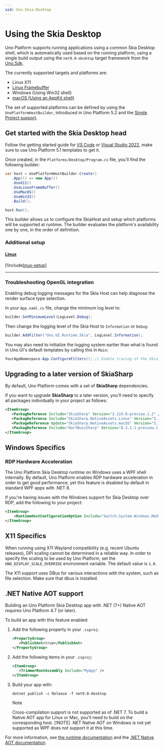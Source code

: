 ```yaml
---
uid: Uno.Skia.Desktop
---
```


# Using the Skia Desktop

Uno Platform supports running applications using a common Skia Desktop shell, which is automatically used based on the running platform, using a single build output using the `net9.0-desktop` target framework from the [Uno.Sdk](xref:Uno.Features.Uno.Sdk).

The currently supported targets and platforms are:

- Linux X11
- [Linux Framebuffer](xref:Uno.Skia.Linux.Framebuffer)
- Windows (Using Win32 shell)
- [macOS (Using an AppKit shell)](xref:Uno.Skia.macOS)

The set of supported platforms can be defined by using the `UnoPlatformHostBuilder`, introduced in Uno Platform 5.2 and the [Single Project support](xref:Uno.Development.MigratingToSingleProject).

## Get started with the Skia Desktop head

Follow the getting started guide for [VS Code](xref:Uno.GetStarted.vscode) or [Visual Studio 2022](xref:Uno.GetStarted.vs2022), make sure to use Uno Platform 5.1 templates to get it.

Once created, in the `Platforms/Desktop/Program.cs` file, you'll find the following builder:

```csharp
var host = UnoPlatformHostBuilder.Create()
   .App(() => new App())
   .UseX11()
   .UseLinuxFrameBuffer()
   .UseMacOS()
   .UseWin32()
   .Build();

host.Run();
```

This builder allows us to configure the SkiaHost and setup which platforms will be supported at runtime. The builder evaluates the platform's availability one by one, in the order of definition.

### Additional setup

#### [**Linux**](#tab/linux)

[!include[linux-setup](../includes/additional-linux-setup-inline.md)]

---

### Troubleshooting OpenGL integration

Enabling debug logging messages for the Skia Host can help diagnose the render surface type selection.

In your `App.xaml.cs` file, change the minimum log level to:

```csharp
builder.SetMinimumLevel(LogLevel.Debug);
```

Then change the logging level of the Skia Host to `Information` or `Debug`:

```csharp
builder.AddFilter("Uno.UI.Runtime.Skia", LogLevel.Information);
```

You may also need to initialize the logging system earlier than what is found in Uno.UI's default templates by calling this in `Main`:

```csharp
YourAppNamespace.App.ConfigureFilters(); // Enable tracing of the Skia host
```

## Upgrading to a later version of SkiaSharp

By default, Uno Platform comes with a set of **SkiaSharp** dependencies.

If you want to upgrade **SkiaSharp** to a later version, you'll need to specify all packages individually in your project as follows:

```xml
<ItemGroup>
   <PackagReference Include="SkiaSharp" Version="3.119.0-preview.1.2" />
   <PackagReference Include="SkiaSharp.NativeAssets.Linux" Version="3.119.0-preview.1.2" />
   <PackageReference Update="SkiaSharp.NativeAssets.macOS" Version="3.119.0-preview.1.2" />
   <PackagReference Include="HarfBuzzSharp" Version="8.3.1.1-preview.1.2" />
</ItemGroup>
```

## Windows Specifics

### RDP Hardware Acceleration

The Uno Platform Skia Desktop runtime on Windows uses a WPF shell internally. By default, Uno Platform enables RDP hardware acceleration in order to get good performance, yet this feature is disabled by default in standard WPF apps with .NET 8.

If you're having issues with the Windows support for Skia Desktop over RDP, add the following to your project:

```xml
<ItemGroup>
    <RuntimeHostConfigurationOption Include="Switch.System.Windows.Media.EnableHardwareAccelerationInRdp" Value="false" />
</ItemGroup>
```

## X11 Specifics

When running using X11 Wayland compatibility (e.g. recent Ubuntu releases), DPI scaling cannot be determined in a reliable way. In order to specify the scaling to be used by Uno Platform, set the `UNO_DISPLAY_SCALE_OVERRIDE` environment variable. The default value is `1.0`.

The X11 support uses DBus for various interactions with the system, such as file selection. Make sure that dbus is installed.

## .NET Native AOT support

Building an Uno Platform Skia Desktop app with .NET (7+) Native AOT requires Uno Platform 4.7 (or later).

To build an app with this feature enabled:

1. Add the following property in your `.csproj`:

   ```xml
   <PropertyGroup>
      <PublishAot>true</PublishAot>
   </PropertyGroup>
   ```

1. Add the following items in your `.csproj`:

   ```xml
   <ItemGroup>
      <TrimmerRootAssembly Include="MyApp" />
   </ItemGroup>
   ```

1. Build your app with:

   ```dotnetcli
   dotnet publish -c Release -f net9.0-desktop
   ```

   > [!NOTE]
   > Cross-compilation support is not supported as of .NET 7. To build a Native AOT app for Linux or Mac, you'll need to build on the corresponding host.
   > [!NOTE]
   > .NET Native AOT on Windows is not yet supported as WPF does not support it at this time.

For more information, see [the runtime documentation](https://github.com/dotnet/runtime/blob/main/src/coreclr/nativeaot/docs/reflection-in-aot-mode.md) and the [.NET Native AOT documentation](https://learn.microsoft.com/dotnet/core/deploying/native-aot/).
